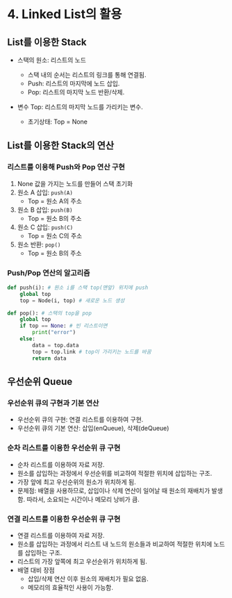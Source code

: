 # 4. Linked List의 활용



## List를 이용한 Stack

- 스택의 원소: 리스트의 노드
  - 스택 내의 순서는 리스트의 링크를 통해 연결됨.
  - Push: 리스트의 마지막에 노드 삽입.
  - Pop: 리스트의 마지막 노드 반환/삭제.



- 변수 Top: 리스트의 마지막 노드를 가리키는 변수.
  - 초기상태: Top = None



## List를 이용한 Stack의 연산

### 리스트를 이용해 Push와 Pop 연산 구현

1. None 값을 가지는 노드를 만들어 스택 초기화
2. 원소 A 삽입: `push(A)`
   - Top = 원소 A의 주소
3. 원소 B 삽입: `push(B)`
   - Top = 원소 B의 주소
4. 원소 C 삽입: `push(C)`
   - Top = 원소 C의 주소
5. 원소 반환: `pop()`
   - Top = 원소 B의 주소



### Push/Pop 연산의 알고리즘

```python
def push(i): # 원소 i를 스택 top(맨앞) 위치에 push
    global top
    top = Node(i, top) # 새로운 노드 생성
```

```python
def pop(): # 스택의 top을 pop
    global top
    if top == None: # 빈 리스트이면
        print("error")
    else:
        data = top.data
        top = top.link # top이 가리키는 노드를 바꿈
        return data
```



## 우선순위 Queue

### 우선순위 큐의 구현과 기본 연산

- 우선순위 큐의 구현: 연결 리스트를 이용하여 구현.
- 우선순위 큐의 기본 연산: 삽입(enQueue), 삭제(deQueue)



### 순차 리스트를 이용한 우선순위 큐 구현

- 순차 리스트를 이용하여 자료 저장.
- 원소를 삽입하는 과정에서 우선순위를 비교하여 적절한 위치에 삽입하는 구조.
- 가장 앞에 최고 우선순위의 원소가 위치하게 됨.
- 문제점: 배열을 사용하므로, 삽입이나 삭제 연산이 일어날 때 원소의 재배치가 발생함. 따라서, 소요되는 시간이나 메모리 낭비가 큼.



### 연결 리스트를 이용한 우선순위 큐 구현

- 연결 리스트를 이용하여 자료 저장.
- 원소를 삽입하는 과정에서 리스트 내 노드의 원소들과 비교하여 적절한 위치에 노드를 삽입하는 구조.
- 리스트의 가장 앞쪽에 최고 우선순위가 위치하게 됨.
- 배열 대비 장점
  - 삽입/삭제 연산 이후 원소의 재배치가 필요 없음.
  - 메모리의 효율적인 사용이 가능함.

